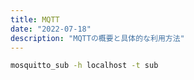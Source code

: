 ```yaml
---
title: MQTT
date: "2022-07-18"
description: "MQTTの概要と具体的な利用方法"
---
```



```bash
mosquitto_sub -h localhost -t sub
```
